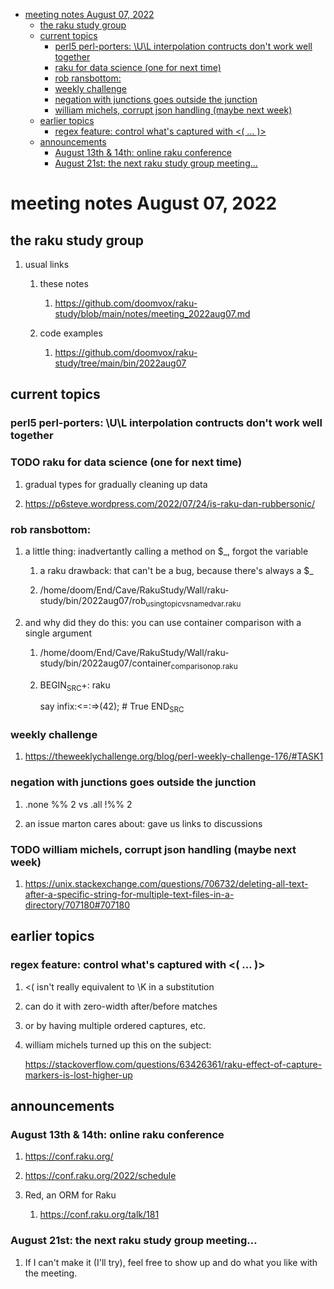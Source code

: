 - [meeting notes August 07, 2022](#org7e59ef7)
  - [the raku study group](#orgba3d799)
  - [current topics](#org763d487)
    - [perl5 perl-porters: \U\L interpolation contructs don't work well together](#org6683ec3)
    - [raku for data science  (one for next time)](#org403e49e)
    - [rob ransbottom:](#orgb77e087)
    - [weekly challenge](#org6629749)
    - [negation with junctions goes outside the junction](#orgc28bb64)
    - [william michels, corrupt json handling (maybe next week)](#orgac5c50f)
  - [earlier topics](#org005675a)
    - [regex feature: control what's captured with <( &#x2026; )>](#org9c8a76e)
  - [announcements](#orge45a8fd)
    - [August 13th & 14th: online raku conference](#org7e5b80c)
    - [August 21st: the next raku study group meeting&#x2026;](#org29fe0f4)


<a id="org7e59ef7"></a>

# meeting notes August 07, 2022


<a id="orgba3d799"></a>

## the raku study group

1.  usual links

    1.  these notes
    
        1.  <https://github.com/doomvox/raku-study/blob/main/notes/meeting_2022aug07.md>
    
    2.  code examples
    
        1.  <https://github.com/doomvox/raku-study/tree/main/bin/2022aug07>


<a id="org763d487"></a>

## current topics


<a id="org6683ec3"></a>

### perl5 perl-porters: \U\L interpolation contructs don't work well together


<a id="org403e49e"></a>

### TODO raku for data science  (one for next time)

1.  gradual types for gradually cleaning up data

2.  <https://p6steve.wordpress.com/2022/07/24/is-raku-dan-rubbersonic/>


<a id="orgb77e087"></a>

### rob ransbottom:

1.  a little thing: inadvertantly calling a method on $\_, forgot the variable

    1.  a raku drawback: that can't be a bug, because there's always a $\_
    
    2.  /home/doom/End/Cave/RakuStudy/Wall/raku-study/bin/2022aug07/rob<sub>using</sub><sub>topic</sub><sub>vs</sub><sub>named</sub><sub>var.raku</sub>

2.  and why did they do this: you can use container comparison with a single argument

    1.  /home/doom/End/Cave/RakuStudy/Wall/raku-study/bin/2022aug07/container<sub>comparison</sub><sub>op.raku</sub>
    
    2.  BEGIN<sub>SRC</sub>+: raku
    
        say infix:<=:=>(42); # True END<sub>SRC</sub>


<a id="org6629749"></a>

### weekly challenge

1.  <https://theweeklychallenge.org/blog/perl-weekly-challenge-176/#TASK1>


<a id="orgc28bb64"></a>

### negation with junctions goes outside the junction

1.  .none %% 2 vs  .all  !%% 2

2.  an issue marton cares about: gave us links to discussions


<a id="orgac5c50f"></a>

### TODO william michels, corrupt json handling (maybe next week)

1.  <https://unix.stackexchange.com/questions/706732/deleting-all-text-after-a-specific-string-for-multiple-text-files-in-a-directory/707180#707180>


<a id="org005675a"></a>

## earlier topics


<a id="org9c8a76e"></a>

### regex feature: control what's captured with <( &#x2026; )>

1.  <( isn't really equivalent to \K in a substitution

2.  can do it with zero-width after/before matches

3.  or by having multiple ordered captures, etc.

4.  william michels turned up this on the subject:

    <https://stackoverflow.com/questions/63426361/raku-effect-of-capture-markers-is-lost-higher-up>


<a id="orge45a8fd"></a>

## announcements


<a id="org7e5b80c"></a>

### August 13th & 14th: online raku conference

1.  <https://conf.raku.org/>

2.  <https://conf.raku.org/2022/schedule>

3.  Red, an ORM for Raku

    1.  <https://conf.raku.org/talk/181>


<a id="org29fe0f4"></a>

### August 21st: the next raku study group meeting&#x2026;

1.  If I can't make it (I'll try), feel free to show up and do what you like with the meeting.
